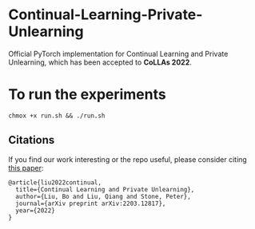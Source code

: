 # Continual-Learning-Private-Unlearning
Official PyTorch implementation for Continual Learning and Private Unlearning, which has been accepted to **CoLLAs 2022**.

# To run the experiments
```
chmox +x run.sh && ./run.sh
```

## Citations
If you find our work interesting or the repo useful, please consider citing [this paper](https://arxiv.org/abs/2203.12817):
```
@article{liu2022continual,
  title={Continual Learning and Private Unlearning},
  author={Liu, Bo and Liu, Qiang and Stone, Peter},
  journal={arXiv preprint arXiv:2203.12817},
  year={2022}
}
```
